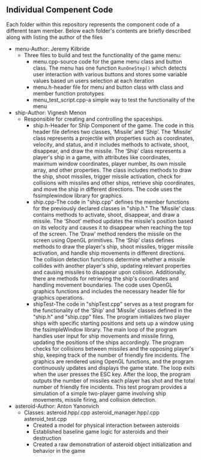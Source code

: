 ## Individual Compenent Code

Each folder within this repository represents the component code of a different team member. Below each folder's contents are briefly described along with listing the author of the files
* menu-Author: Jeremy Kilbride
  * Three files to build and test the functionality of the game menu:
    * menu.cpp-source code for the game menu class and button class. The menu has one function `RunOneStep()` which detects user interaction with various buttons and stores some variable values based un users selection at each iteration
    * menu.h-header file for menu and button class with class and member function prototypes
    * menu_test_script.cpp-a simple way to test the functionality of the menu
* ship-Author: Vignesh Menon
  * Responsible for creating and controlling the spaceships. 
    * ship.h-Header for Ship Component of the game. The code in this header file defines two classes, ‘Missile’ and ‘Ship’.  The ‘Missile’ class represents a projectile with properties such as coordinates, velocity, and status, and it includes methods to activate, shoot, disappear, and draw the missile. The ‘Ship’ class represents a player's ship in a game, with attributes like coordinates, maximum window coordinates, player number, its own  missile array, and other properties. The class includes methods to draw the ship, shoot missiles, trigger missile activation, check for collisions with missiles and other ships, retrieve ship coordinates, and move the ship in different directions. The code uses the fssimplewindow library for graphics.
    * ship.cpp-The code in "ship.cpp" defines the member functions for the previously declared classes in "ship.h." The ‘Missile’ class contains methods to activate, shoot, disappear, and draw a missile. The ‘Shoot’ method updates the missile's position based on its velocity and causes it to disappear when reaching the top of the screen. The ‘Draw’ method renders the missile on the screen using OpenGL primitives. The ‘Ship’ class defines methods to draw the player's ship, shoot missiles, trigger missile activation, and handle ship movements in different directions. The collision detection functions determine whether a missile collides with another player's ship, updating relevant properties and causing missiles to disappear upon collision. Additionally, there are methods for retrieving the ship's coordinates and handling movement boundaries. The code uses OpenGL graphics functions and includes the necessary header file for graphics operations.
    * shipTest-The code in "shipTest.cpp" serves as a test program for the functionality of the ‘Ship’ and ‘Missile’ classes defined in the "ship.h" and "ship.cpp" files. The program initializes two player ships with specific starting positions and sets up a window using the fssimpleWindow library. The main loop of the program handles user input for ship movements and missile firing, updating the positions of the ships accordingly. The program checks for collisions between missiles and the opposing player's ship, keeping track of the number of friendly fire incidents. The graphics are rendered using OpenGL functions, and the program continuously updates and displays the game state. The loop exits when the user presses the ESC key. After the loop, the program outputs the number of missiles each player has shot and the total number of friendly fire incidents. This test program provides a simulation of a simple two-player game involving ship movements, missile firing, and collision detection.
* asteroid-Author: Anton Yanonvich
  * Classes: asteroid.hpp/.cpp asteroid_manager.hpp/.cpp asteroid_test.cpp
    * Created a model for physical interaction between asteroids
    * Established baseline game logic for asteroids and their destruction
    * Created a raw demonstration of asteroid object initialization and behavior in the game 
 
